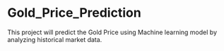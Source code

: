 # Gold_Price_Prediction
This project will predict the Gold Price using Machine learning model by analyzing historical market data.
